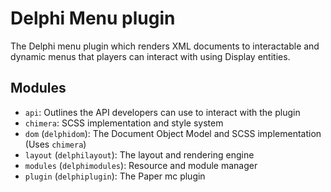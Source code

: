 # Delphi Menu plugin
The Delphi menu plugin which renders XML documents to interactable
and dynamic menus that players can interact with using Display 
entities.

## Modules
- `api`: Outlines the API developers can use to interact with the plugin
- `chimera`: SCSS implementation and style system
- `dom` (`delphidom`): The Document Object Model and SCSS implementation (Uses `chimera`)
- `layout` (`delphilayout`): The layout and rendering engine
- `modules` (`delphimodules`): Resource and module manager
- `plugin` (`delphiplugin`): The Paper mc plugin